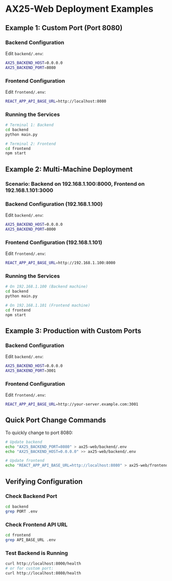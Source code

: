 # AX25-Web Deployment Examples

## Example 1: Custom Port (Port 8080)

### Backend Configuration
Edit `backend/.env`:
```bash
AX25_BACKEND_HOST=0.0.0.0
AX25_BACKEND_PORT=8080
```

### Frontend Configuration  
Edit `frontend/.env`:
```bash
REACT_APP_API_BASE_URL=http://localhost:8080
```

### Running the Services
```bash
# Terminal 1: Backend
cd backend
python main.py

# Terminal 2: Frontend
cd frontend
npm start
```

## Example 2: Multi-Machine Deployment

### Scenario: Backend on 192.168.1.100:8000, Frontend on 192.168.1.101:3000

### Backend Configuration (192.168.1.100)
Edit `backend/.env`:
```bash
AX25_BACKEND_HOST=0.0.0.0
AX25_BACKEND_PORT=8000
```

### Frontend Configuration (192.168.1.101)
Edit `frontend/.env`:
```bash
REACT_APP_API_BASE_URL=http://192.168.1.100:8000
```

### Running the Services
```bash
# On 192.168.1.100 (Backend machine)
cd backend
python main.py

# On 192.168.1.101 (Frontend machine)  
cd frontend
npm start
```

## Example 3: Production with Custom Ports

### Backend Configuration
Edit `backend/.env`:
```bash
AX25_BACKEND_HOST=0.0.0.0
AX25_BACKEND_PORT=3001
```

### Frontend Configuration
Edit `frontend/.env`:
```bash
REACT_APP_API_BASE_URL=http://your-server.example.com:3001
```

## Quick Port Change Commands

To quickly change to port 8080:

```bash
# Update backend
echo "AX25_BACKEND_PORT=8080" > ax25-web/backend/.env
echo "AX25_BACKEND_HOST=0.0.0.0" >> ax25-web/backend/.env

# Update frontend
echo "REACT_APP_API_BASE_URL=http://localhost:8080" > ax25-web/frontend/.env
```

## Verifying Configuration

### Check Backend Port
```bash
cd backend
grep PORT .env
```

### Check Frontend API URL
```bash
cd frontend  
grep API_BASE_URL .env
```

### Test Backend is Running
```bash
curl http://localhost:8000/health
# or for custom port:
curl http://localhost:8080/health
```